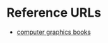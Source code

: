 # Reference URLs #
- [computer graphics books](http://www.cesarkallas.net/arquivos/livros/informatica/game/)
